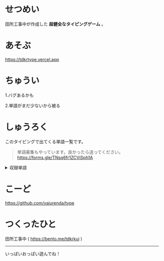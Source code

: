 # せつめい
田所工事中が作成した __超健全なタイピングゲーム__ 。

# あそぶ
https://tdkrtype.vercel.app

# ちゅうい
1.バグあるかも

2.単語がまだ少ないから被る

# しゅうろく
このタイピングで出てくる単語一覧です。
>単語募集もやっています。良かったら送ってください。https://forms.gle/TNsq6fr1ZCViSph1A

<details>
<summary>収録単語</summary>
  
フェラーリ
写生大会
お賃金
漫湖
アナリスト
万華鏡
オスマン帝国
一万個
π
マンホール
満月
ちんちん電車
不正行為
節句
デンマーク
手抜き
鎮火
満州
ちんすこう
</details>

# こーど
https://github.com/yajurenda/type

# つくったひと
田所工事中 ( https://bento.me/tdkrkuj )

---

いっぱいおっぱい遊んでね！
